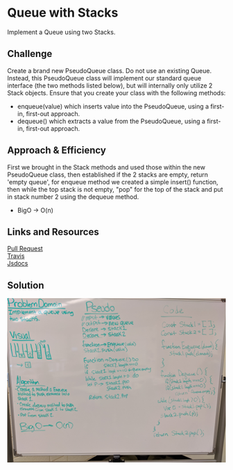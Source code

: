 # Queue with Stacks
Implement a Queue using two Stacks.


## Challenge
Create a brand new PseudoQueue class. Do not use an existing Queue. Instead, this PseudoQueue class will implement our standard queue interface (the two methods listed below), but will internally only utilize 2 Stack objects. Ensure that you create your class with the following methods:

* enqueue(value) which inserts value into the PseudoQueue, using a first-in, first-out approach.
* dequeue() which extracts a value from the PseudoQueue, using a first-in, first-out approach.

## Approach & Efficiency
First we brought in the Stack methods and used those within the new PseudoQueue class, then established if the 2 stacks are empty, return 'empty queue', for enqueue method we created a simple insert() function, then while the top stack is not empty, "pop" for  the top of the stack and put in stack number 2 using the dequeue method.

* BigO -> O(n)

## Links and Resources
[Pull Request](https://github.com/nataliealway-401-advanced-javascript/data-structures-and-algorithms/pull/10) <br>
[Travis](https://www.travis-ci.com/nataliealway-401-advanced-javascript/data-structures-and-algorithms) <br>
[Jsdocs](https://github.com/nataliealway-401-advanced-javascript/data-structures-and-algorithms/blob/queue-with-stacks/docs/data-structures_queueWithStacks_queue-with-stacks.js.html)

## Solution
![whiteboard](../assets/queues-with-stacksWB.jpeg)
